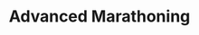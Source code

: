 ---
title: "Advanced Marathoning"
cover: "images/reading/advanced-marathoning.jpeg"
publishDate: 2022-01-02
authors: "Pete Pfitzinger"
---